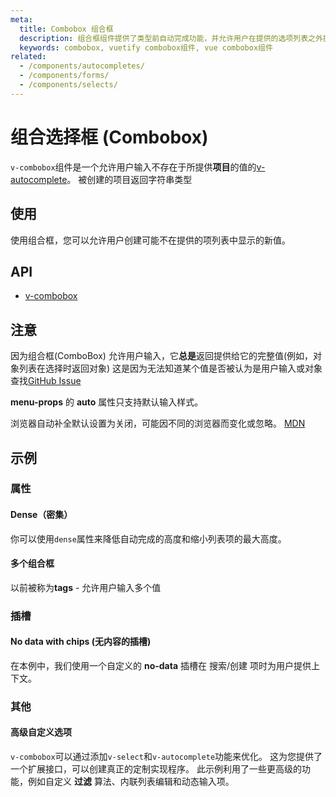 ```yaml
---
meta:
  title: Combobox 组合框
  description: 组合框组件提供了类型前自动完成功能，并允许用户在提供的选项列表之外提供一个自定义值。
  keywords: combobox, vuetify combobox组件, vue combobox组件
related:
  - /components/autocompletes/
  - /components/forms/
  - /components/selects/
---
```


# 组合选择框 (Combobox)

`v-combobox`组件是一个允许用户输入不存在于所提供**项目**的值的[v-autocomplete](/components/autocompletes)。 被创建的项目返回字符串类型

<entry-ad />

## 使用

使用组合框，您可以允许用户创建可能不在提供的项列表中显示的新值。

<usage name="v-combobox" />

## API

- [v-combobox](/api/v-combobox)

<inline-api page="components/combobox" />

## 注意

<alert type="error">

  因为组合框(ComboBox) 允许用户输入，它**总是**返回提供给它的完整值(例如，对象列表在选择时返回对象) 这是因为无法知道某个值是否被认为是用户输入或对象查找[GitHub Issue](https://github.com/vuetifyjs/vuetify/issues/5479)

</alert>

<alert type="warning">

  **menu-props** 的 **auto** 属性只支持默认输入样式。

</alert>

<alert type="info">

  浏览器自动补全默认设置为关闭，可能因不同的浏览器而变化或忽略。 [MDN](https://developer.mozilla.org/en-US/docs/Web/Security/Securing_your_site/Turning_off_form_autocompletion)

</alert>

## 示例

### 属性

#### Dense（密集）

你可以使用`dense`属性来降低自动完成的高度和缩小列表项的最大高度。

<example file="v-combobox/prop-dense" />

#### 多个组合框

以前被称为**tags** - 允许用户输入多个值

<example file="v-combobox/prop-multiple" />

### 插槽

#### No data with chips (无内容的插槽)

在本例中，我们使用一个自定义的 **no-data** 插槽在 搜索/创建 项时为用户提供上下文。

<example file="v-combobox/slot-no-data" />

### 其他

#### 高级自定义选项

`v-combobox`可以通过添加`v-select`和`v-autocomplete`功能来优化。 这为您提供了一个扩展接口，可以创建真正的定制实现程序。 此示例利用了一些更高级的功能，例如自定义 **过滤** 算法、内联列表编辑和动态输入项。

<example file="v-combobox/misc-advanced" />

<backmatter />
